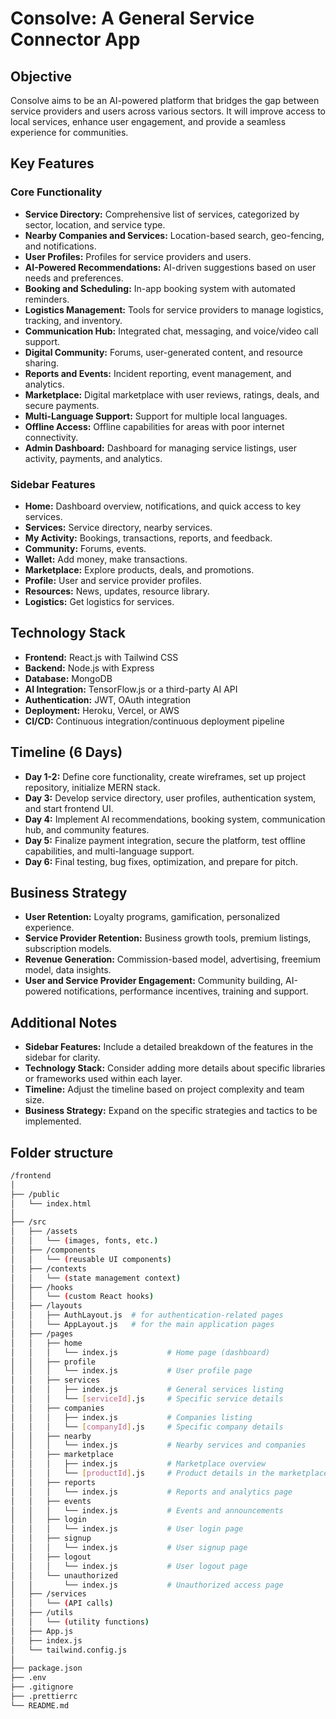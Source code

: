 # Consolve: A General Service Connector App

## Objective
Consolve aims to be an AI-powered platform that bridges the gap between service providers and users across various sectors. It will improve access to local services, enhance user engagement, and provide a seamless experience for communities.

## Key Features

### Core Functionality

* **Service Directory:** Comprehensive list of services, categorized by sector, location, and service type.
* **Nearby Companies and Services:** Location-based search, geo-fencing, and notifications.
* **User Profiles:** Profiles for service providers and users.
* **AI-Powered Recommendations:** AI-driven suggestions based on user needs and preferences.
* **Booking and Scheduling:** In-app booking system with automated reminders.
* **Logistics Management:** Tools for service providers to manage logistics, tracking, and inventory.
* **Communication Hub:** Integrated chat, messaging, and voice/video call support.
* **Digital Community:** Forums, user-generated content, and resource sharing.
* **Reports and Events:** Incident reporting, event management, and analytics.
* **Marketplace:** Digital marketplace with user reviews, ratings, deals, and secure payments.
* **Multi-Language Support:** Support for multiple local languages.
* **Offline Access:** Offline capabilities for areas with poor internet connectivity.
* **Admin Dashboard:** Dashboard for managing service listings, user activity, payments, and analytics.

### Sidebar Features

* **Home:** Dashboard overview, notifications, and quick access to key services.
* **Services:** Service directory, nearby services.
* **My Activity:** Bookings, transactions, reports, and feedback.
* **Community:** Forums, events.
* **Wallet:** Add money, make transactions.
* **Marketplace:** Explore products, deals, and promotions.
* **Profile:** User and service provider profiles.
* **Resources:** News, updates, resource library.
* **Logistics:** Get logistics for services.

## Technology Stack

* **Frontend:** React.js with Tailwind CSS
* **Backend:** Node.js with Express
* **Database:** MongoDB
* **AI Integration:** TensorFlow.js or a third-party AI API
* **Authentication:** JWT, OAuth integration
* **Deployment:** Heroku, Vercel, or AWS
* **CI/CD:** Continuous integration/continuous deployment pipeline

## Timeline (6 Days)

* **Day 1-2:** Define core functionality, create wireframes, set up project repository, initialize MERN stack.
* **Day 3:** Develop service directory, user profiles, authentication system, and start frontend UI.
* **Day 4:** Implement AI recommendations, booking system, communication hub, and community features.
* **Day 5:** Finalize payment integration, secure the platform, test offline capabilities, and multi-language support.
* **Day 6:** Final testing, bug fixes, optimization, and prepare for pitch.

## Business Strategy

* **User Retention:** Loyalty programs, gamification, personalized experience.
* **Service Provider Retention:** Business growth tools, premium listings, subscription models.
* **Revenue Generation:** Commission-based model, advertising, freemium model, data insights.
* **User and Service Provider Engagement:** Community building, AI-powered notifications, performance incentives, training and support.

## Additional Notes

* **Sidebar Features:** Include a detailed breakdown of the features in the sidebar for clarity.
* **Technology Stack:** Consider adding more details about specific libraries or frameworks used within each layer.
* **Timeline:** Adjust the timeline based on project complexity and team size.
* **Business Strategy:** Expand on the specific strategies and tactics to be implemented.

## Folder structure

```bash
/frontend
│
├── /public
│   └── index.html
│
├── /src
│   ├── /assets
│   │   └── (images, fonts, etc.)
│   ├── /components
│   │   └── (reusable UI components)
│   ├── /contexts
│   │   └── (state management context)
│   ├── /hooks
│   │   └── (custom React hooks)
│   ├── /layouts
│   │   ├── AuthLayout.js  # for authentication-related pages
│   │   └── AppLayout.js   # for the main application pages
│   ├── /pages
│   │   ├── home
│   │   │   └── index.js           # Home page (dashboard)
│   │   ├── profile
│   │   │   └── index.js           # User profile page
│   │   ├── services
│   │   │   ├── index.js           # General services listing
│   │   │   └── [serviceId].js     # Specific service details
│   │   ├── companies
│   │   │   ├── index.js           # Companies listing
│   │   │   └── [companyId].js     # Specific company details
│   │   ├── nearby
│   │   │   └── index.js           # Nearby services and companies
│   │   ├── marketplace
│   │   │   ├── index.js           # Marketplace overview
│   │   │   └── [productId].js     # Product details in the marketplace
│   │   ├── reports
│   │   │   └── index.js           # Reports and analytics page
│   │   ├── events
│   │   │   └── index.js           # Events and announcements
│   │   ├── login
│   │   │   └── index.js           # User login page
│   │   ├── signup
│   │   │   └── index.js           # User signup page
│   │   ├── logout
│   │   │   └── index.js           # User logout page
│   │   └── unauthorized
│   │       └── index.js           # Unauthorized access page
│   ├── /services
│   │   └── (API calls)
│   ├── /utils
│   │   └── (utility functions)
│   ├── App.js
│   ├── index.js
│   └── tailwind.config.js
│
├── package.json
├── .env
├── .gitignore
├── .prettierrc
└── README.md
```
